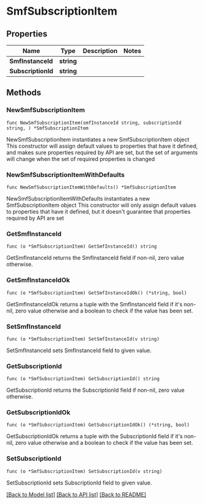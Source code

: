 # SmfSubscriptionItem

## Properties

Name | Type | Description | Notes
------------ | ------------- | ------------- | -------------
**SmfInstanceId** | **string** |  | 
**SubscriptionId** | **string** |  | 

## Methods

### NewSmfSubscriptionItem

`func NewSmfSubscriptionItem(smfInstanceId string, subscriptionId string, ) *SmfSubscriptionItem`

NewSmfSubscriptionItem instantiates a new SmfSubscriptionItem object
This constructor will assign default values to properties that have it defined,
and makes sure properties required by API are set, but the set of arguments
will change when the set of required properties is changed

### NewSmfSubscriptionItemWithDefaults

`func NewSmfSubscriptionItemWithDefaults() *SmfSubscriptionItem`

NewSmfSubscriptionItemWithDefaults instantiates a new SmfSubscriptionItem object
This constructor will only assign default values to properties that have it defined,
but it doesn't guarantee that properties required by API are set

### GetSmfInstanceId

`func (o *SmfSubscriptionItem) GetSmfInstanceId() string`

GetSmfInstanceId returns the SmfInstanceId field if non-nil, zero value otherwise.

### GetSmfInstanceIdOk

`func (o *SmfSubscriptionItem) GetSmfInstanceIdOk() (*string, bool)`

GetSmfInstanceIdOk returns a tuple with the SmfInstanceId field if it's non-nil, zero value otherwise
and a boolean to check if the value has been set.

### SetSmfInstanceId

`func (o *SmfSubscriptionItem) SetSmfInstanceId(v string)`

SetSmfInstanceId sets SmfInstanceId field to given value.


### GetSubscriptionId

`func (o *SmfSubscriptionItem) GetSubscriptionId() string`

GetSubscriptionId returns the SubscriptionId field if non-nil, zero value otherwise.

### GetSubscriptionIdOk

`func (o *SmfSubscriptionItem) GetSubscriptionIdOk() (*string, bool)`

GetSubscriptionIdOk returns a tuple with the SubscriptionId field if it's non-nil, zero value otherwise
and a boolean to check if the value has been set.

### SetSubscriptionId

`func (o *SmfSubscriptionItem) SetSubscriptionId(v string)`

SetSubscriptionId sets SubscriptionId field to given value.



[[Back to Model list]](../README.md#documentation-for-models) [[Back to API list]](../README.md#documentation-for-api-endpoints) [[Back to README]](../README.md)


